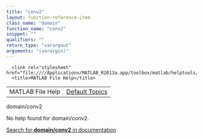 ```yaml
---
title: "conv2"
layout: function-reference-item
class_name: "domain"
function_name: "conv2"
snippet: ""
qualifiers: ""
return_type: "varargout"
arguments: "(varargin)"
---
```


<html>
   <head>
      <meta http-equiv="Content-Type" content="text/html; charset=utf-8">
   
      <link rel="stylesheet" href="file:////Applications/MATLAB_R2013a.app/toolbox/matlab/helptools/private/helpwin.css">
      <title>MATLAB File Help</title>
   </head>
   <body>
      <!--Single-page help-->
      <table border="0" cellspacing="0" width="100%">
         <tr class="subheader">
            <td class="headertitle">MATLAB File Help</td>
            <td class="subheader-right"><a href="matlab:helpwin">Default Topics</a></td>
         </tr>
      </table>
      <div class="title">domain/conv2</div>
      <!--No help found-->
      <p>No help found for <span class="helptopic">domain/conv2</span>.
      </p>
      <p><a href="matlab:docsearch('domain/conv2')">
            Search for <b>domain/conv2</b> in documentation
            </a></p>
   </body>
</html>
